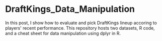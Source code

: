 # DraftKings_Data_Manipulation
In this post, I show how to evaluate and pick DraftKings lineup accoring to players' recent performance. This repository hosts two datasets, R code, and a cheat sheet for data manipulation using dplyr in R.
